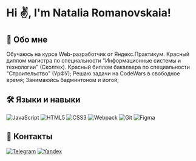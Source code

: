 # Hi :v:, I'm Natalia Romanovskaia!

## :information_desk_person: Обо мне

Обучаюсь на курсе Web-разработчик от Яндекс.Практикум.
Красный диплом магистра по специальности "Информационные системы и технологии" (Сколтех).
Красный биплом бакалавра по специальности "Строительство" (УрФУ);
Решаю задачи на CodeWars в свободное время;
Занимаюйсь бадминтоном и йогой;

## 🛠 Языки и навыки

![JavaScript](https://img.shields.io/badge/-JavaScript-090909?style=for-the-badge&logo=JavaScript)
![HTML5](https://img.shields.io/badge/-HTML5-090909?style=for-the-badge&logo=HTML5)
![CSS3](https://img.shields.io/badge/-CSS3-090909?style=for-the-badge&logo=CSS3)
![Webpack](https://img.shields.io/badge/webpack-%238DD6F9.svg?style=for-the-badge&logo=webpack&logoColor=black)
![Git](https://img.shields.io/badge/git-%23F05033.svg?style=for-the-badge&logo=git&logoColor=white)
![Figma](https://camo.githubusercontent.com/a0e17e3c41abff3e7abb85b7df8b9fa42794c7df939eb6ed01f970c8677ad7a0/68747470733a2f2f696d672e736869656c64732e696f2f7374617469632f76313f7374796c653d666f722d7468652d6261646765266d6573736167653d4669676d6126636f6c6f723d463234453145266c6f676f3d4669676d61266c6f676f436f6c6f723d464646464646266c6162656c3d)


## 📲 Контакты

[![Telegram](https://img.shields.io/badge/Telegram-2CA5E0?style=for-the-badge&logo=telegram&logoColor=white)](https://t.me/Natalia_Romanovskaia)
<a href="mailto:Natalia.Romanovskaia@yandex.ru">![Yandex](https://img.shields.io/badge/Gmail-D14836?style=for-the-badge&logo=yandex&logoColor=white)</a>
